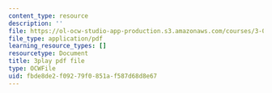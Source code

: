 ```yaml
---
content_type: resource
description: ''
file: https://ol-ocw-studio-app-production.s3.amazonaws.com/courses/3-091sc-introduction-to-solid-state-chemistry-fall-2010/fbde8de2f09279f0851af587d68d8e67_UwZU-Lk26X4.pdf
file_type: application/pdf
learning_resource_types: []
resourcetype: Document
title: 3play pdf file
type: OCWFile
uid: fbde8de2-f092-79f0-851a-f587d68d8e67
---
```

